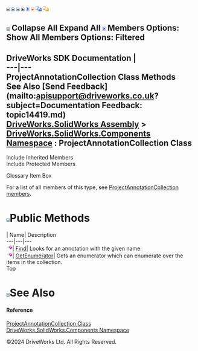 ![](dotnetimages/collapse.gif) ![](dotnetimages/expand.gif) ![](dotnetimages/collapse.gif) ![](dotnetimages/expand.gif) ![](dotnetimages/drpdown.gif) ![](dotnetimages/drpdown_orange.gif) ![](dotnetimages/copycode.gif) ![](dotnetimages/copycodeHighlight.gif)

![](dotnetimages/collapse.gif) Collapse All Expand All ![](dotnetimages/drpdown.gif) Members Options: Show All  Members Options: Filtered   
---  
DriveWorks SDK Documentation  |   
---|---  
ProjectAnnotationCollection Class Methods   
See Also [Send Feedback](mailto:apisupport@driveworks.co.uk?subject=Documentation Feedback: topic14419.md)  
[DriveWorks.SolidWorks Assembly](topic13342.md) > [DriveWorks.SolidWorks.Components Namespace](topic13925.md) : ProjectAnnotationCollection Class  
---  
  
Include Inherited Members    
Include Protected Members    


Glossary Item Box

For a list of all members of this type, see [ProjectAnnotationCollection members](topic14420.md).

# ![](dotnetimages/collapse.gif)Public Methods

| Name| Description  
---|---|---  
![Public Method](dotnetimages/publicMethod.gif)| [Find](topic14425.md)| Looks for an annotation with the given name.   
![Public Method](dotnetimages/publicMethod.gif)| [GetEnumerator](topic14426.md)| Gets an enumerator which can enumerate over the items in the collection.   
Top

# ![](dotnetimages/collapse.gif)See Also

#### Reference

[ProjectAnnotationCollection Class](topic14419.md)   
[DriveWorks.SolidWorks.Components Namespace](topic13925.md)

©2024 DriveWorks Ltd. All Rights Reserved.

